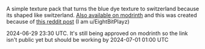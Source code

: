A simple texture pack that turns the blue dye texture to switzerland because its shaped like switzerland. [Also available on modrinth](https://modrinth.com/resourcepack/blue-dye-to-switzerland) and this was created because of [this reddit post](https://www.reddit.com/r/JackSucksAtGeography/comments/1dr5g2r/why_does_the_blue_dye_in_minecraft_look_like/) (I am u/EightBitPlayz)

2024-06-29 23:30 UTC. It's still being approved on modrinth so the link isn't public yet but should be working by 2024-07-01 01:00 UTC
